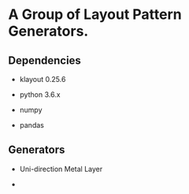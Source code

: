 # A Group of Layout Pattern Generators.

## Dependencies

- klayout 0.25.6

- python 3.6.x

- numpy

- pandas

## Generators

- Uni-direction Metal Layer

- 